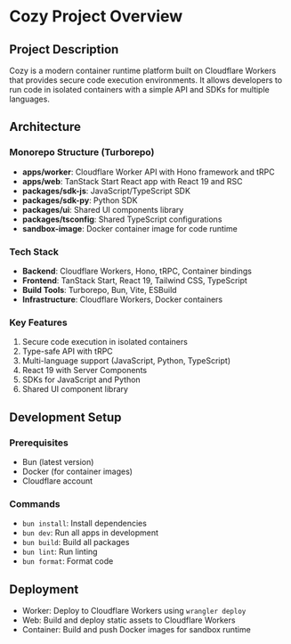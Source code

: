 # Cozy Project Overview

## Project Description
Cozy is a modern container runtime platform built on Cloudflare Workers that provides secure code execution environments. It allows developers to run code in isolated containers with a simple API and SDKs for multiple languages.

## Architecture

### Monorepo Structure (Turborepo)
- **apps/worker**: Cloudflare Worker API with Hono framework and tRPC
- **apps/web**: TanStack Start React app with React 19 and RSC
- **packages/sdk-js**: JavaScript/TypeScript SDK
- **packages/sdk-py**: Python SDK
- **packages/ui**: Shared UI components library
- **packages/tsconfig**: Shared TypeScript configurations
- **sandbox-image**: Docker container image for code runtime

### Tech Stack
- **Backend**: Cloudflare Workers, Hono, tRPC, Container bindings
- **Frontend**: TanStack Start, React 19, Tailwind CSS, TypeScript
- **Build Tools**: Turborepo, Bun, Vite, ESBuild
- **Infrastructure**: Cloudflare Workers, Docker containers

### Key Features
1. Secure code execution in isolated containers
2. Type-safe API with tRPC
3. Multi-language support (JavaScript, Python, TypeScript)
4. React 19 with Server Components
5. SDKs for JavaScript and Python
6. Shared UI component library

## Development Setup

### Prerequisites
- Bun (latest version)
- Docker (for container images)
- Cloudflare account

### Commands
- `bun install`: Install dependencies
- `bun dev`: Run all apps in development
- `bun build`: Build all packages
- `bun lint`: Run linting
- `bun format`: Format code

## Deployment
- Worker: Deploy to Cloudflare Workers using `wrangler deploy`
- Web: Build and deploy static assets to Cloudflare Workers
- Container: Build and push Docker images for sandbox runtime